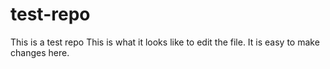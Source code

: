 # test-repo
This is a test repo
This is what it looks like to edit the file.
It is easy to make changes here.
